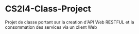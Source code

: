 # CS2I4-Class-Project
Projet de classe portant sur la creation d'API Web RESTFUL et la consommation des services via un client Web
